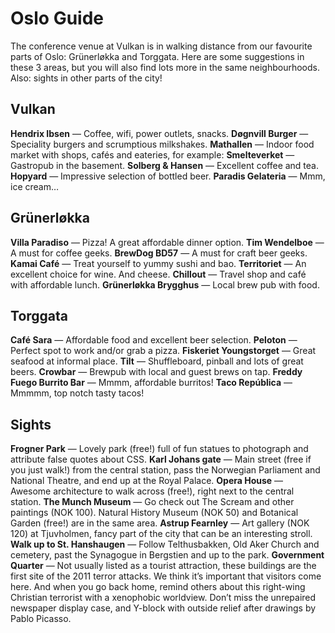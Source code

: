 
# Oslo Guide

The conference venue at Vulkan is in walking distance from our favourite parts of Oslo: Grünerløkka and Torggata. Here are some suggestions in these 3 areas, but you will also find lots more in the same neighbourhoods. Also: sights in other parts of the city!

## Vulkan
**Hendrix Ibsen** — Coffee, wifi, power outlets, snacks.
**Døgnvill Burger** — Speciality burgers and scrumptious milkshakes.
**Mathallen** — Indoor food market with shops, cafés and eateries, for example:
**Smelteverket** — Gastropub in the basement.
**Solberg & Hansen** — Excellent coffee and tea.
**Hopyard** — Impressive selection of bottled beer.
**Paradis Gelateria** — Mmm, ice cream…

## Grünerløkka
**Villa Paradiso** — Pizza! A great affordable dinner option.
**Tim Wendelboe** — A must for coffee geeks.
**BrewDog BD57** — A must for craft beer geeks.
**Kamai Café** — Treat yourself to yummy sushi and bao.
**Territoriet** — An excellent choice for wine. And cheese.
**Chillout** — Travel shop and café with affordable lunch.
**Grünerløkka Brygghus** — Local brew pub with food.

## Torggata
**Café Sara** — Affordable food and excellent beer selection.
**Peloton** — Perfect spot to work and/or grab a pizza.
**Fiskeriet Youngstorget** — Great seafood at informal place.
**Tilt** — Shuffleboard, pinball and lots of great beers.
**Crowbar** — Brewpub with local and guest brews on tap.
**Freddy Fuego Burrito Bar** — Mmmm, affordable burritos!
**Taco República** — Mmmmm, top notch tasty tacos!

## Sights
**Frogner Park** — Lovely park (free!) full of fun statues to photograph and attribute false quotes about CSS.
**Karl Johans gate** — Main street (free if you just walk!) from the central station, pass the Norwegian Parliament and National Theatre, and end up at the Royal Palace.
**Opera House** — Awesome architecture to walk across (free!), right next to the central station.
**The Munch Museum** — Go check out The Scream and other paintings (NOK 100). Natural History Museum (NOK 50) and Botanical Garden (free!) are in the same area.
**Astrup Fearnley** — Art gallery (NOK 120) at Tjuvholmen, fancy part of the city that can be an interesting stroll.
**Walk up to St. Hanshaugen** — Follow Telthusbakken, Old Aker Church and 
cemetery, past the Synagogue in Bergstien and up to the park.
**Government Quarter** — Not usually listed as a tourist attraction, these buildings are the first site of the 2011 terror attacks. We think it’s important that visitors come here. And when you go back home, remind others about this right-wing Christian terrorist with a xenophobic worldview. Don’t miss the unrepaired newspaper display case, and Y-block with outside relief after drawings by Pablo Picasso.
